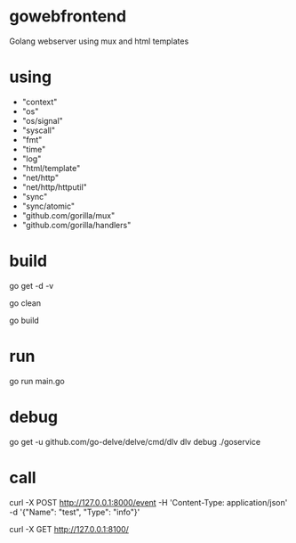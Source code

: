 # gowebfrontend
Golang webserver using mux and html templates

# using
- "context"
- "os"
- "os/signal"
- "syscall"
- "fmt"
- "time"
- "log"
- "html/template"
- "net/http"
- "net/http/httputil"
-	"sync"
-	"sync/atomic"
- "github.com/gorilla/mux"
- "github.com/gorilla/handlers"

# build
go get -d -v

go clean

go build

# run
go run main.go

# debug
go get -u github.com/go-delve/delve/cmd/dlv
dlv debug ./goservice

# call
curl -X POST http://127.0.0.1:8000/event -H 'Content-Type: application/json' -d '{"Name": "test", "Type": "info"}'

curl -X GET http://127.0.0.1:8100/ 
